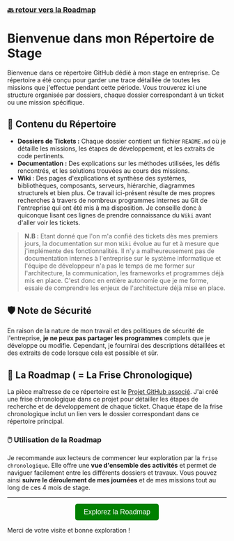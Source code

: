 ### [🔙 retour vers la Roadmap](https://github.com/users/theox33/projects/1)

# Bienvenue dans mon Répertoire de Stage

Bienvenue dans ce répertoire GitHub dédié à mon stage en entreprise. Ce répertoire a été conçu pour garder une trace détaillée de toutes les missions que j'effectue pendant cette période. Vous trouverez ici une structure organisée par dossiers, chaque dossier correspondant à un ticket ou une mission spécifique.

## 📑 Contenu du Répertoire 

- **Dossiers de Tickets :** Chaque dossier contient un fichier `README.md` où je détaille les missions, les étapes de développement, et les extraits de code pertinents. 
- **Documentation :** Des explications sur les méthodes utilisées, les défis rencontrés, et les solutions trouvées au cours des missions.
- **Wiki** : Des pages d'explications et synthèse des systèmes, bibliothèques, composants, serveurs, hiérarchie, diagrammes structurels et bien plus. Ce travail ici-présent résulte de mes propres recherches à travers de nombreux programmes internes au Git de l'entreprise qui ont été mis à ma disposition. Je conseille donc à quiconque lisant ces lignes de prendre connaissance du `Wiki` avant d'aller voir les tickets.

> **N.B :** Etant donné que l'on m'a confié des tickets dès mes premiers jours, la documentation sur mon `Wiki` évolue au fur et à mesure que j'implémente des fonctionnalités. Il n'y a malheureusement pas de documentation internes à l'entreprise sur le système informatique et l'équipe de développeur n'a pas le temps de me former sur l'architecture, la communication, les frameworks et programmes déjà mis en place. C'est donc en entière autonomie que je me forme, essaie de comprendre les enjeux de l'architecture déjà mise en place.

## 🛡️ Note de Sécurité

En raison de la nature de mon travail et des politiques de sécurité de l'entreprise, **je ne peux pas partager les programmes** complets que je développe ou modifie. Cependant, je fournirai des descriptions détaillées et des extraits de code lorsque cela est possible et sûr.

## 📆 La Roadmap ( = La Frise Chronologique)

La pièce maîtresse de ce répertoire est le [Projet GitHub associé](https://github.com/users/theox33/projects/1). J'ai créé une frise chronologique dans ce projet pour détailler les étapes de recherche et de développement de chaque ticket. Chaque étape de la frise chronologique inclut un lien vers le dossier correspondant dans ce répertoire principal.

### 🖱️ Utilisation de la Roadmap

Je recommande aux lecteurs de commencer leur exploration par la `frise chronologique`. Elle offre une **vue d'ensemble des activités** et permet de naviguer facilement entre les différents dossiers et travaux. Vous pouvez ainsi **suivre le déroulement de mes journées** et de mes missions tout au long de ces 4 mois de stage.

---

<div align="center">
  <a href="./projects" style="text-decoration: none;">
    <button style="background-color: green; color: white; padding: 10px 20px; border: none; border-radius: 5px; font-size: 16px;">
      Explorez la Roadmap
    </button>
  </a>
</div>

Merci de votre visite et bonne exploration !
